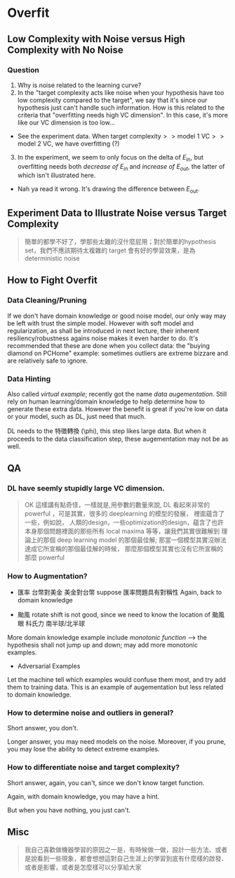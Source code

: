 # Overfit

## Low Complexity with Noise versus High Complexity with No Noise

### Question

1. Why is noise related to the learning curve?
2. In the "target complexity acts like noise when your hypothesis have too low complexity compared to the target", we say that it's since our hypothesis just can't handle such information. How is this related to the criteria that "overfitting needs high VC dimension". In this case, it's more like our VC dimension is too low...
  - See the experiment data. When $\text{target complexity} >> \text{model 1 VC} >> \text{model 2 VC}$, we have overfitting (?)
3. In the experiment, we seem to only focus on the delta of $E_\text{in}$, but overfitting needs both *decrease of $E_\text{in}$* and *increase of $E_\text{out}$*, the latter of which isn't illustrated here.
  - Nah ya read it wrong. It's drawing the difference between $E_\text{out}$.

## Experiment Data to Illustrate Noise versus Target Complexity

> 簡單的都學不好了，學那些太難的沒什麼屁用；對於簡單的hypothesis set，我們不應該期待太複雜的 target 會有好的學習效果，是為 deterministic noise

## How to Fight Overfit

### Data Cleaning/Pruning

If we don't have domain knowledge or good noise model, our only way may be left with trust the simple model.
However with soft model and regularization, as shall be introduced in next lecture, their inherent resiliency/robustness agains noise makes it even harder to do.
It's recommended that these are done when you collect data: the "buying diamond on PCHome" example: sometimes outliers are extreme bizzare and are relatively safe to ignore.

### Data Hinting

Also called *virtual example*; recently got the name *data augementation*.
Still rely on human learning/domain knowledge to help determine how to generate these extra data.
However the benefit is great if you're low on data or your model, such as DL, just need that much.

DL needs to the 特徵轉換 \(\phi\), this step likes large data. But when it proceeds to the data classification step, these augementation may not be as well.

## QA

### DL have seemly stupidly large VC dimension.

> OK 這樣講有點奇怪，一樣就是,用參數的數量來說, DL 看起來非常的 powerful ，可是其實，很多的 deeplearning 的模型的發展， 裡面蘊含了一些，例如說， 人類的design，一些optimization的design，蘊含了也許本身那個問題裡面的那些所有 local maxima 等等，讓我們其實很難解到 理論上的那個 deep learning model 的那個最佳解; 那當一個模型其實沒辦法達成它所宣稱的那個最佳解的時候， 那麼那個模型其實也沒有它所宣稱的那麼 powerful

### How to Augmentation?

- 匯率
  台幣對美金
  美金對台幣
  suppose 匯率問題具有對稱性
  Again, back to domain knowledge

- 颱風
  rotate
  shift is not good, since we need to know the location of 颱風眼
  科氏力
  南半球/北半球

More domain knowledge example include *monotonic function* --> the hypothesis shall not jump up and down; may add more monotonic examples.

- Adversarial Examples

Let the machine tell which examples would confuse them most, and try add them to training data. This is an example of augementation but less related to domain knowledge.

### How to determine noise and outliers in general?

Short answer, you don't.

Longer answer, you may need models on the noise.
Moreover, if you prune, you may lose the ability to detect extreme examples.

### How to differentiate noise and target complexity?

Short answer, again, you can't, since we don't know target function.

Again, with domain knowledge, you may have a hint.

But when you have nothing, you just can't.

## Misc

> 我自己喜歡做機器學習的原因之一是，有時候做一做，設計一些方法、或者是說看到一些現象，都會想想這對自己生涯上的學習到底有什麼樣的啟發、或者是影響，或者是怎麼樣可以分享給大家
